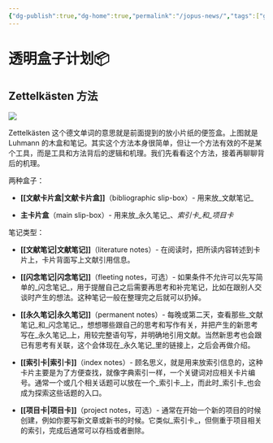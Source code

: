 ```yaml
---
{"dg-publish":true,"dg-home":true,"permalink":"/jopus-news/","tags":["gardenEntry"],"dgPassFrontmatter":true}
---
```




# 透明盒子计划📦

## Zettelkästen 方法


![](https://substackcdn.com/image/fetch/w_1456,c_limit,f_auto,q_auto:good,fl_progressive:steep/https%3A%2F%2Fbucketeer-e05bbc84-baa3-437e-9518-adb32be77984.s3.amazonaws.com%2Fpublic%2Fimages%2Fb0ad6563-0fdb-4dbf-b383-1b88fc07d690_635x357.jpeg)


Zettelkästen 这个德文单词的意思就是前面提到的放小片纸的便签盒。上图就是 Luhmann 的木盒和笔记。其实这个方法本身很简单，但让一个方法有效的不是某个工具，而是工具和方法背后的逻辑和机理。我们先看看这个方法，接着再聊聊背后的机理。

两种盒子：

-   **[[文献卡片盒\|文献卡片盒]]**（bibliographic slip-box）- 用来放_文献笔记_
    
-   **主卡片盒**（main slip-box）- 用来放_永久笔记_、_索引卡_和_项目卡_
    

笔记类型：

-   **[[文献笔记\|文献笔记]]**（literature notes）- 在阅读时，把所读内容转述到卡片上，卡片背面写上文献引用信息。
    
-   **[[闪念笔记\|闪念笔记]]**（fleeting notes，可选）- 如果条件不允许可以先写简单的_闪念笔记_，用于提醒自己之后需要再思考和补完笔记，比如在跟别人交谈时产生的想法。这种笔记一般在整理完之后就可以扔掉。
    
-   **[[永久笔记\|永久笔记]]**（permanent notes）- 每晚或第二天，查看那些_文献笔记_和_闪念笔记_，想想哪些跟自己的思考和写作有关，并把产生的新思考写在_永久笔记_上，用较完整语句写，并明确地引用文献。当然新思考也会跟已有思考有关联，这个会体现在_永久笔记_里的链接上，之后会再做介绍。
    
-   **[[索引卡\|索引卡]]**（index notes）- 顾名思义，就是用来放索引信息的，这种卡片主要是为了方便查找，就像字典索引一样，一个关键词对应相关卡片编号。通常一个或几个相关话题可以放在一个_索引卡_上，而此时_索引卡_也会成为探索这些话题的入口。
    
-   **[[项目卡\|项目卡]]**（project notes，可选）- 通常在开始一个新的项目的时候创建，例如你要写新文章或新书的时候。它类似_索引卡_，但侧重于项目相关的索引，完成后通常可以存档或者删除。

